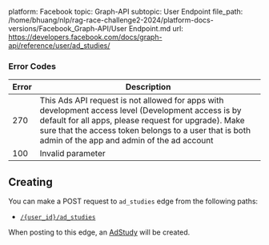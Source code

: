 platform: Facebook
topic: Graph-API
subtopic: User Endpoint
file_path: /home/bhuang/nlp/rag-race-challenge2-2024/platform-docs-versions/Facebook_Graph-API/User Endpoint.md
url: https://developers.facebook.com/docs/graph-api/reference/user/ad_studies/

### Error Codes

| Error | Description |
| --- | --- |
| 270 | This Ads API request is not allowed for apps with development access level (Development access is by default for all apps, please request for upgrade). Make sure that the access token belongs to a user that is both admin of the app and admin of the ad account |
| 100 | Invalid parameter |

## Creating

You can make a POST request to `ad_studies` edge from the following paths:

* [`/{user_id}/ad_studies`](https://developers.facebook.com/docs/graph-api/reference/user/ad_studies/)

When posting to this edge, an [AdStudy](https://developers.facebook.com/docs/marketing-api/reference/ad-study/) will be created.
